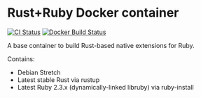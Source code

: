 # Rust+Ruby Docker container

[![CI Status](https://travis-ci.org/malept/rust-ruby-container.svg?branch=ruby2.3-shared)](https://travis-ci.org/malept/rust-ruby-container)
[![Docker Build Status](https://img.shields.io/docker/build/malept/rust-ruby-container.svg)](https://hub.docker.com/r/malept/rust-ruby-container/)

A base container to build Rust-based native extensions for Ruby.

Contains:

* Debian Stretch
* Latest stable Rust via rustup
* Latest Ruby 2.3.x (dynamically-linked libruby) via ruby-install
